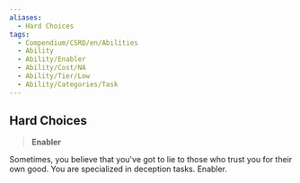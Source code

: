 ```yaml
---
aliases:
  - Hard Choices
tags:
  - Compendium/CSRD/en/Abilities
  - Ability
  - Ability/Enabler
  - Ability/Cost/NA
  - Ability/Tier/Low
  - Ability/Categories/Task
---
```

  
    
## Hard Choices    
>**Enabler**  
    
Sometimes, you believe that you've got to lie to those who trust you for their own good. You are specialized in deception tasks. Enabler.